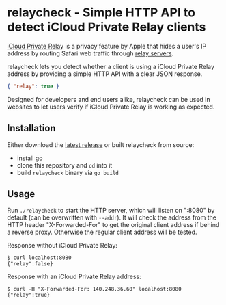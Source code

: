 # relaycheck - Simple HTTP API to detect iCloud Private Relay clients

[iCloud Private Relay](https://support.apple.com/en-us/102602) is a privacy
feature by Apple that hides a user's IP address by routing Safari web traffic
through [relay servers](https://mask-api.icloud.com/egress-ip-ranges.csv).

relaycheck lets you detect whether a client is using a iCloud Private Relay
address by providing a simple HTTP API with a clear JSON response.

```json
{ "relay": true }
```

Designed for developers and end users alike, relaycheck can be used in websites
to let users verify if iCloud Private Relay is working as expected.

## Installation

Either download the
[latest release](https://github.com/bjoernalbers/relaycheck/releases/latest)
or built relaycheck from source:

- install go
- clone this repository and `cd` into it
- build `relaycheck` binary via `go build`

## Usage

Run `./relaycheck` to start the HTTP server, which will listen on ":8080" by
default (can be overwritten with `--addr`).
It will check the address from the HTTP header "X-Forwarded-For" to get the
original client address if behind a reverse proxy.
Otherwise the regular client address will be tested.

Response without iCloud Private Relay:

    $ curl localhost:8080
    {"relay":false}

Response with an iCloud Private Relay address:

    $ curl -H "X-Forwarded-For: 140.248.36.60" localhost:8080
    {"relay":true}
